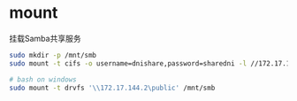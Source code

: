 # mount

挂载Samba共享服务

``` bash
sudo mkdir -p /mnt/smb
sudo mount -t cifs -o username=dnishare,password=sharedni -l //172.17.144.2/public /mnt/smb

# bash on windows
sudo mount -t drvfs '\\172.17.144.2\public' /mnt/smb
```
